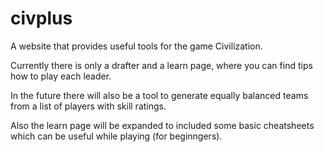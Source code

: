 # civplus
A website that provides useful tools for the game Civilization.

Currently there is only a drafter and a learn page, where you can find tips how to play each leader.

In the future there will also be a tool to generate equally balanced teams from a list of players with skill ratings.

Also the learn page will be expanded to included some basic cheatsheets which can be useful while playing (for beginngers).
